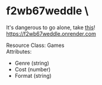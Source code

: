 # f2wb67weddle \
It's dangerous to go alone, take [this](https://www.youtube.com/watch?v=D65AQmetUes)! \
https://f2wb67weddle.onrender.com

Resource Class: Games \
Attributes:
- Genre (string)
- Cost (number)
- Format (string)